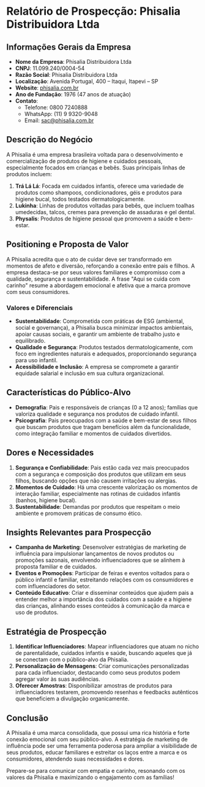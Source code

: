 # Relatório de Prospecção: Phisalia Distribuidora Ltda

## Informações Gerais da Empresa

- **Nome da Empresa**: Phisalia Distribuidora Ltda
- **CNPJ**: 11.099.240/0004-54
- **Razão Social**: Phisalia Distribuidora Ltda
- **Localização**: Avenida Portugal, 400 – Itaqui, Itapevi – SP
- **Website**: [phisalia.com.br](https://phisalia.com.br)
- **Ano de Fundação**: 1976 (47 anos de atuação)
- **Contato**:
  - Telefone: 0800 7240888
  - WhatsApp: (11) 9 9320-9048
  - Email: sac@phisalia.com.br

## Descrição do Negócio

A Phisalia é uma empresa brasileira voltada para o desenvolvimento e comercialização de produtos de higiene e cuidados pessoais, especialmente focados em crianças e bebês. Suas principais linhas de produtos incluem:

1. **Trá Lá Lá**: Focada em cuidados infantis, oferece uma variedade de produtos como shampoos, condicionadores, géis e produtos para higiene bucal, todos testados dermatologicamente.
2. **Lukinha**: Linhas de produtos voltadas para bebês, que incluem toalhas umedecidas, talcos, cremes para prevenção de assaduras e gel dental.
3. **Physalis**: Produtos de higiene pessoal que promovem a saúde e bem-estar.

## Positioning e Proposta de Valor

A Phisalia acredita que o ato de cuidar deve ser transformado em momentos de afeto e diversão, reforçando a conexão entre pais e filhos. A empresa destaca-se por seus valores familiares e compromisso com a qualidade, segurança e sustentabilidade. A frase "Aqui se cuida com carinho" resume a abordagem emocional e afetiva que a marca promove com seus consumidores.

### Valores e Diferenciais

- **Sustentabilidade**: Comprometida com práticas de ESG (ambiental, social e governança), a Phisalia busca minimizar impactos ambientais, apoiar causas sociais, e garantir um ambiente de trabalho justo e equilibrado.
- **Qualidade e Segurança**: Produtos testados dermatologicamente, com foco em ingredientes naturais e adequados, proporcionando segurança para uso infantil.
- **Acessibilidade e Inclusão**: A empresa se compromete a garantir equidade salarial e inclusão em sua cultura organizacional.

## Características do Público-Alvo

- **Demografia**: Pais e responsáveis de crianças (0 a 12 anos); famílias que valoriza qualidade e segurança nos produtos de cuidado infantil.
- **Psicografia**: Pais preocupados com a saúde e bem-estar de seus filhos que buscam produtos que tragam benefícios além da funcionalidade, como integração familiar e momentos de cuidados divertidos.

## Dores e Necessidades

1. **Segurança e Confiabilidade**: Pais estão cada vez mais preocupados com a segurança e composição dos produtos que utilizam em seus filhos, buscando opções que não causem irritações ou alergias.
2. **Momentos de Cuidado**: Há uma crescente valorização os momentos de interação familiar, especialmente nas rotinas de cuidados infantis (banhos, higiene bucal).
3. **Sustentabilidade**: Demandas por produtos que respeitam o meio ambiente e promovem práticas de consumo ético.

## Insights Relevantes para Prospecção

- **Campanha de Marketing**: Desenvolver estratégias de marketing de influência para impulsionar lançamentos de novos produtos ou promoções sazonais, envolvendo influenciadores que se alinhem à proposta familiar e de cuidados.
- **Eventos e Promoções**: Participar de feiras e eventos voltados para o público infantil e familiar, estreitando relações com os consumidores e com influenciadores do setor.
- **Conteúdo Educativo**: Criar e disseminar conteúdos que ajudem pais a entender melhor a importância dos cuidados com a saúde e a higiene das crianças, alinhando esses conteúdos à comunicação da marca e uso de produtos.

## Estratégia de Prospecção

1. **Identificar Influenciadores**: Mapear influenciadores que atuam no nicho de parentalidade, cuidados infantis e saúde, buscando aqueles que já se conectam com o público-alvo da Phisalia.
2. **Personalização de Mensagens**: Criar comunicações personalizadas para cada influenciador, destacando como seus produtos podem agregar valor às suas audiências.
3. **Oferecer Amostras**: Disponibilizar amostras de produtos para influenciadores testarem, promovendo resenhas e feedbacks autênticos que beneficiem a divulgação organicamente. 

## Conclusão

A Phisalia é uma marca consolidada, que possui uma rica história e forte conexão emocional com seu público-alvo. A estratégia de marketing de influência pode ser uma ferramenta poderosa para ampliar a visibilidade de seus produtos, educar familiares e estreitar os laços entre a marca e os consumidores, atendendo suas necessidades e dores. 

Prepare-se para comunicar com empatia e carinho, resonando com os valores da Phisalia e maximizando o engajamento com as famílias!